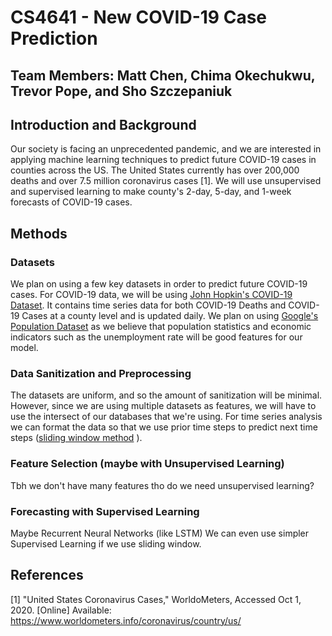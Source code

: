 # CS4641 - New COVID-19 Case Prediction
## Team Members: Matt Chen, Chima Okechukwu, Trevor Pope, and Sho Szczepaniuk
## Introduction and Background
Our society is facing an unprecedented pandemic, and we are interested in applying machine learning techniques to predict future COVID-19 cases in counties across the US. The United States currently has over 200,000 deaths and over 7.5 million coronavirus cases [1]. We will use unsupervised and supervised learning to make county's 2-day, 5-day, and 1-week forecasts of COVID-19 cases. 

## Methods
### Datasets
We plan on using a few key datasets in order to predict future COVID-19 cases. For COVID-19 data, we will be using [John Hopkin's COVID-19 Dataset](https://github.com/CSSEGISandData/COVID-19/tree/master/csse_covid_19_data). It contains time series data for both COVID-19 Deaths and COVID-19 Cases at a county level and is updated daily. We plan on using [Google's Population Dataset](https://www.google.com/publicdata/explore?ds=kf7tgg1uo9ude_&hl=en&dl=en) as we believe that population statistics and economic indicators such as the unemployment rate will be good features for our model.

### Data Sanitization and Preprocessing
The datasets are uniform, and so the amount of sanitization will be minimal. However, since we are using multiple datasets as features, we will have to use the intersect of our databases that we're using. For time series analysis we can format the data so that we use prior time steps to predict next time steps ([sliding window method](https://machinelearningmastery.com/time-series-forecasting-supervised-learning/) ).

### Feature Selection (maybe with Unsupervised Learning)
Tbh we don't have many features tho do we need unsupervised learning?

### Forecasting with Supervised Learning
Maybe Recurrent Neural Networks (like LSTM)
We can even use simpler Supervised Learning if we use sliding window.

## References
[1] "United States Coronavirus Cases," WorldoMeters, Accessed Oct 1, 2020. [Online] Available: https://www.worldometers.info/coronavirus/country/us/
